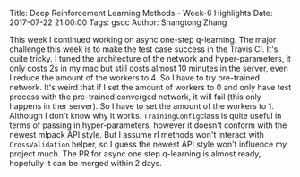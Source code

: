 Title: Deep Reinforcement Learning Methods - Week-6 Highlights
Date: 2017-07-22 21:00:00
Tags: gsoc
Author: Shangtong Zhang

This week I continued working on async one-step q-learning. The major challenge this week is to make the test case success in the Travis CI. It's quite tricky. I tuned the architecture of the network and hyper-parameters, it only costs 2s in my mac but still costs almost 10 minutes in the server, even I reduce the amount of the workers to 4. So I have to try pre-trained network. It's weird that if I set the amount of workers to 0 and only have test process with the pre-trained converged network, it will fail (this only happens in ther server). So I have to set the amount of the workers to 1. Although I don't know why it works. `TrainingConfig`class is quite useful in terms of passing in hyper-parameters, however it doesn't conform with the newest mlpack API style. But I assume rl methods won't interact with `CrossValidation` helper, so I guess the newest API style won't influence my project much. The PR for async one step q-learning is almost ready, hopefully it can be merged within 2 days.
